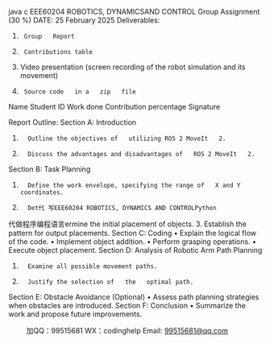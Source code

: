 java c
EEE60204
ROBOTICS, DYNAMICSAND   CONTROL
Group   Assignment (30   %)
DATE:    25 February   2025
Deliverables:
1)      Group   Report
2)      Contributions table
3)    Video presentation (screen recording of the robot simulation and its movement)
4)      Source code   in a   zip   file
Name
Student   ID
Work done
Contribution
percentage
Signature
   
   
   
   
   
   
   
   
   
   
Report Outline:
Section A: Introduction
1.       Outline the objectives of   utilizing ROS 2 MoveIt   2.
2.       Discuss the advantages and disadvantages of   ROS 2 MoveIt   2.
Section B: Task Planning
1.       Define the work envelope, specifying the range of   X and Y   coordinates.
2.       Det代 写EEE60204 ROBOTICS, DYNAMICS AND CONTROLPython
代做程序编程语言ermine the initial placement of   objects.
3.       Establish the pattern for output placements.
Section C:   Coding
•             Explain   the   logical   flow   of   the   code.
•             Implement   object   addition.
•             Perform   grasping   operations.
•             Execute   object   placement.
Section D: Analysis of   Robotic Arm Path Planning
1.       Examine all possible movement paths.
2.       Justify the selection of   the   optimal path.
Section E: Obstacle Avoidance (Optional)
•             Assess   path   planning   strategies   when   obstacles   are   introduced.
Section F: Conclusion
•             Summarize   the   work   and   propose   future   improvements.

         
加QQ：99515681  WX：codinghelp  Email: 99515681@qq.com
